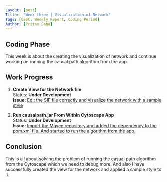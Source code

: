 ```yaml
---
Layout: [post]
Title:  "Week three | Visualization of Network"
Tags: [GSoC, Weekly Report, Coding Period]
Author: [Pritam Saha]
---
```

## Coding Phase
This week is about the creating the visualization of network and continue working on running the causal path algorithm from the app.

## Work Progress

1. **Create View for the Network file**  
    Status: **Under Development**  
    **Issue:** [Edit the SIF file correctly and visualize the network with a sample style](https://github.com/cannin/causalpath_cytoscape_app/issues/13)

2. **Run causalpath.jar From Within Cytoscape App**  
    Status: **Under Development**  
    **Issue:** [Import the Maven repository and added the dependency to the pom.xml file. And started to run the algorithm from the app.](https://github.com/cannin/causalpath_cytoscape_app/issues/10)


## Conclusion  

This is all about solving the problem of running the casual path algorithm from the Cytoscape which we need to debug more. And also I have successfully created the view for the network and applied a sample style to it. 
